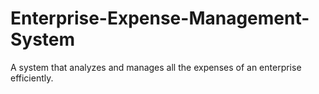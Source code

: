 # Enterprise-Expense-Management-System
A system that analyzes and manages all the expenses of an enterprise efficiently.

